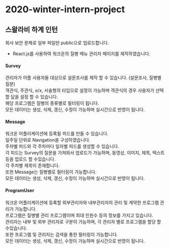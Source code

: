 # 2020-winter-intern-project

## 스왈라비 하계 인턴 

회사 보안 문제로 일부 파일만 public으로 업로드합니다.


* React.js를 사용하여 워크온의 질병 메뉴 관리자 페이지를 제작하였습니다.


#### Survey

  관리자가 어플 사용자들 대상으로 설문조사를 제작 할 수 있습니다. (설문조사, 질병별 질문)  
  객관식, 주관식, o/x, 서술형의 타입으로 설정이 가능하며 객관식의 경우 사용자가 선택할 답을 설정 할 수 있습니다.  
  해당 프로그램은 질병의 종류별로 필터링이 됩니다.  
  모든 데이터는 생성, 삭제, 갱신, 수정이 가능하며 실시간으로 반영이 됩니다.  



#### Message 

워크온 어플리케이션에 등록될 피드를 만들 수 있습니다.  
일주일 단위로 Navigation을 구성하였습니다.  
주차별 피드와 각 주차마다 일자별 피드를 생성할 수 있습니다.  
각 피드는 Survey의 질문을 가져와서 업로드가 가능하며, 동영상, 이미지, 제목, 텍스트 등을 업로드 할 수있습니다.  
각 주차별 제목이 존재합니다.  
또한 Message는 질병별로 필터링이 가능합니다.  
모든 데이터는 생성, 삭제, 갱신, 수정이 가능하며 실시간으로 반영이 됩니다.



#### ProgramUser   

워크온 어플리케이션에 등록할 외부관리자와 내부관리자의 관리 및 계약한 프로그램 관리가 가능합니다.  
프로그램은 질병별 관리 프로그램이며 최대 인원수 등의 정보를 가지고 있습니다.  
관리자는 내부 및 외부 관리자로 구분이 가능하며, 각 관리자 별로 프로그램을 할당 할 수있습니다.  
또한 프로그램 및 관리자는 검색을 통한 필터링이 가능합니다.  
모든 데이터는 생성, 삭제, 갱신, 수정이 가능하며 실시간으로 반영이 됩니다.  
 
